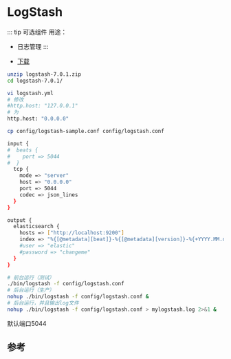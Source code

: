 # LogStash

::: tip
可选组件
用途：

* 日志管理
:::

* [下载](https://www.elastic.co/downloads/logstash)

```bash
unzip logstash-7.0.1.zip
cd logstash-7.0.1/
```

```bash
vi logstash.yml
# 修改
#http.host: "127.0.0.1"
# 为
http.host: "0.0.0.0"
```

```bash
cp config/logstash-sample.conf config/logstash.conf
```

```bash
input {
#  beats {
#    port => 5044
#  }
  tcp {
    mode => "server"
    host => "0.0.0.0"
    port => 5044
    codec => json_lines
  }
}

output {
  elasticsearch {
    hosts => ["http://localhost:9200"]
    index => "%{[@metadata][beat]}-%{[@metadata][version]}-%{+YYYY.MM.dd}"
    #user => "elastic"
    #password => "changeme"
  }
}
```

```bash
# 前台运行（测试）
./bin/logstash -f config/logstash.conf
# 后台运行（生产）
nohup ./bin/logstash -f config/logstash.conf &
# 后台运行，并且输出log文件
nohup ./bin/logstash -f config/logstash.conf > mylogstash.log 2>&1 &
```

默认端口5044

## 参考
